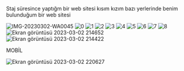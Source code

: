 Staj süresince yaptığm bir web sitesi kısım kızım bazı yerlerinde benim bulunduğum bir web sitesi

![IMG-20230302-WA0045](https://user-images.githubusercontent.com/109664594/222696521-3f5aec9e-d211-4377-8280-b994e75fc60c.jpg)
![0](https://user-images.githubusercontent.com/109664594/222696562-c187684f-cd9a-465b-b445-3e4c233b000a.png)
![1](https://user-images.githubusercontent.com/109664594/222696567-7eb03090-031e-4cf0-8cb2-9cdc1e1bef26.png)
![2](https://user-images.githubusercontent.com/109664594/222696579-c9648740-b770-42e9-88d6-efed89b067c2.png)
![3](https://user-images.githubusercontent.com/109664594/222696586-ae6034ac-458e-4434-a8b1-b78c4c7fe3a7.png)
![4](https://user-images.githubusercontent.com/109664594/222696592-cf3d47b0-d48f-4f1e-ab49-0ec40c40b218.png)
![5](https://user-images.githubusercontent.com/109664594/222696606-ac2a8c2b-c3f5-4fa8-a489-a962a20d97f2.png)
![6](https://user-images.githubusercontent.com/109664594/222696612-321451ce-4b28-42ae-8a07-ab7dd919e64c.png)
![7](https://user-images.githubusercontent.com/109664594/222696616-ea05c28d-94df-4d90-b8ce-838230dcb142.png)
![8](https://user-images.githubusercontent.com/109664594/222696626-c22dde89-d028-4c26-a688-ca82b3e219da.png)
![Ekran görüntüsü 2023-03-02 214652](https://user-images.githubusercontent.com/109664594/222696795-5b6ecb72-2437-4262-9a91-caf6a3cfd5f8.png)
![Ekran görüntüsü 2023-03-02 214422](https://user-images.githubusercontent.com/109664594/222696844-b2b4e225-7e66-4dea-9926-f7d0597cd1c9.png)

MOBİL

![Ekran görüntüsü 2023-03-02 220627](https://user-images.githubusercontent.com/109664594/222696883-6b35129e-a703-4803-bb26-d4e70c26157d.png)
